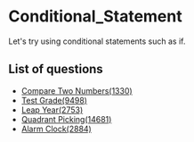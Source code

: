 Conditional_Statement
=========

Let's try using conditional statements such as if.

List of questions
-------

- [Compare Two Numbers(1330)](https://github.com/yoru4890/coding_test/blob/main/baekjoon/conditional_statement/1330.md)
- [Test Grade(9498)](https://github.com/yoru4890/coding_test/blob/main/baekjoon/conditional_statement/9498.md)
- [Leap Year(2753)](https://github.com/yoru4890/coding_test/blob/main/baekjoon/conditional_statement/2753.md)
- [Quadrant Picking(14681)](https://github.com/yoru4890/coding_test/blob/main/baekjoon/conditional_statement/14681.md)
- [Alarm Clock(2884)](https://github.com/yoru4890/coding_test/blob/main/baekjoon/conditional_statement/2884.md)
